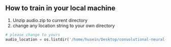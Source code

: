 ## How to train in your local machine

1. Unzip audio.zip to current directory
2. change any location string to your own directory
```python
# please change to yours
audio_location = os.listdir('/home/husein/Desktop/convolutional-neural-network/audio')
```
